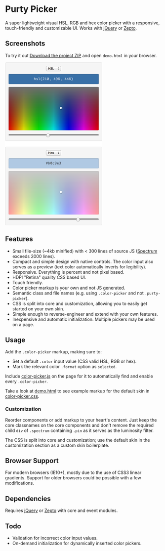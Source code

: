 # Purty Picker

A super lightweight visual HSL, RGB and hex color picker with a responsive, touch-friendly and customizable UI. Works with [jQuery](https://github.com/jquery/jquery) or [Zepto](https://github.com/madrobby/zepto).

## Screenshots

To try it out [Download the project ZIP](https://github.com/jaydenseric/purty-picker/archive/master.zip) and open `demo.html` in your browser.

<img src="screenshots.png" alt="Purty Picker in Safari screenshots" width="314" height="527" />

## Features

* Small file-size (~4kb minified) with < 300 lines of source JS ([Spectrum](https://github.com/bgrins/spectrum/blob/master/spectrum.js) exceeds 2000 lines).
* Compact and simple design with native controls. The color input also serves as a preview (text color automatically inverts for legibility).
* Responsive. Everything is percent and not pixel based.
* HDPI "Retina" quality CSS based UI.
* Touch friendly.
* Color picker markup is your own and not JS generated.
* Semantic class and file names (e.g. using `.color-picker` and not `.purty-picker`).
* CSS is split into core and customization, allowing you to easily get started on your own skin.
* Simple enough to reverse-engineer and extend with your own features.
* Inexpensive and automatic initialization. Multiple pickers may be used on a page.

## Usage

Add the `.color-picker` markup, making sure to:

* Set a default `.color` input value (CSS valid HSL, RGB or hex).
* Mark the relevant color `.format` option as `selected`.

Include [color-picker.js](https://github.com/jaydenseric/purty-picker/blob/master/color-picker.js) on the page for it to automatically find and enable every `.color-picker`.

Take a look at [demo.html](https://github.com/jaydenseric/purty-picker/blob/master/demo.html) to see example markup for the default skin in [color-picker.css](https://github.com/jaydenseric/purty-picker/blob/master/color-picker.css).

### Customization

Reorder components or add markup to your heart's content. Just keep the core classnames on the core components and don't remove the required child `div` of `.spectrum` containing `.pin` as it serves as the luminosity filter.

The CSS is split into core and customization; use the default skin in the customization section as a custom skin boilerplate.

## Browser Support

For modern browsers (IE10+), mostly due to the use of CSS3 linear gradients. Support for older browsers could be possible with a few modifications.

## Dependencies

Requires [jQuery](https://github.com/jquery/jquery) or [Zepto](https://github.com/madrobby/zepto) with core and event modules.

## Todo

* Validation for incorrect color input values.
* On-demand initialization for dynamically inserted color pickers.

